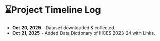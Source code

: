 # ⌛Project Timeline Log

- **Oct 20, 2025** – Dataset downloaded & collected.
- **Oct 21, 2025** - Added Data Dictionary of HCES 2023-24 with Links.